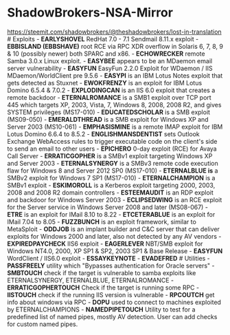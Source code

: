 # ShadowBrokers-NSA-Mirror
https://steemit.com/shadowbrokers/@theshadowbrokers/lost-in-translation  # Exploits  - **EARLYSHOVEL** RedHat 7.0 - 7.1 Sendmail 8.11.x exploit  - **EBBISLAND (EBBSHAVE)** root RCE via RPC XDR overflow in Solaris 6, 7, 8, 9 &amp; 10 (possibly newer) both SPARC and x86. - **ECHOWRECKER** remote Samba 3.0.x Linux exploit.  - **EASYBEE** appears to be an MDaemon email server vulnerability - **EASYFUN** EasyFun 2.2.0 Exploit for WDaemon / IIS MDaemon/WorldClient pre 9.5.6 - **EASYPI** is an IBM Lotus Notes exploit  that gets detected as Stuxnet  - **EWOKFRENZY** is an exploit for IBM Lotus Domino 6.5.4 &amp; 7.0.2 - **EXPLODINGCAN** is an IIS 6.0 exploit that creates a remote backdoor - **ETERNALROMANCE** is a SMB1 exploit over TCP port 445 which targets XP, 2003, Vista, 7, Windows 8, 2008, 2008 R2, and gives SYSTEM privileges (MS17-010) - **EDUCATEDSCHOLAR** is a SMB exploit (MS09-050) - **EMERALDTHREAD** is a SMB exploit for Windows XP and Server 2003 (MS10-061) - **EMPHASISMINE** is a remote IMAP exploit for IBM Lotus Domino 6.6.4 to 8.5.2 - **ENGLISHMANSDENTIST** sets Outlook Exchange WebAccess rules to trigger executable code on the client's side to send an email to other users - **EPICHERO** 0-day exploit (RCE) for Avaya Call Server - **ERRATICGOPHER** is a SMBv1 exploit targeting Windows XP and Server 2003  - **ETERNALSYNERGY** is a SMBv3 remote code execution flaw  for Windows 8 and Server 2012 SP0 (MS17-010) - **ETERNALBLUE is** a SMBv2 exploit for Windows 7 SP1 (MS17-010) - **ETERNALCHAMPION** is a SMBv1 exploit - **ESKIMOROLL** is a Kerberos exploit targeting 2000, 2003, 2008 and 2008 R2 domain controllers - **ESTEEMAUDIT** is an RDP exploit and backdoor for Windows Server 2003 - **ECLIPSEDWING** is an RCE exploit for the Server service in Windows Server 2008 and later (MS08-067) - **ETRE** is an exploit for IMail 8.10 to 8.22  - **ETCETERABLUE** is an exploit for IMail 7.04 to 8.05 - **FUZZBUNCH** is an exploit framework, similar to MetaSploit - **ODDJOB** is an implant builder and C&amp;C server that can deliver exploits for Windows 2000 and later, also not detected by any AV vendors  - **EXPIREDPAYCHECK** IIS6 exploit - **EAGERLEVER** NBT/SMB exploit for Windows NT4.0, 2000, XP SP1 &amp; SP2, 2003 SP1 &amp; Base Release - **EASYFUN** WordClient / IIS6.0 exploit - **ESSAYKEYNOTE**  - **EVADEFRED**   # Utilities  - **PASSFREELY** utility which "Bypasses authentication for Oracle servers" - **SMBTOUCH** check if the target is vulnerable to samba exploits like ETERNALSYNERGY, ETERNALBLUE, ETERNALROMANCE  - **ERRATICGOPHERTOUCH**  Check if the target is running some RPC - **IISTOUCH** check if the running IIS version is vulnerable - **RPCOUTCH** get info about windows via RPC - **DOPU** used to connect to machines exploited by ETERNALCHAMPIONS - **NAMEDPIPETOUCH** Utility to test for a predefined list of named pipes, mostly AV detection. User can add checks for custom named pipes.
